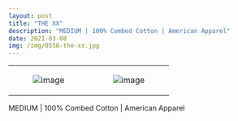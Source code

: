 ```yaml
---
layout: post
title: "THE XX"
description: "MEDIUM | 100% Combed Cotton | American Apparel"
date: 2021-03-08
img: /img/0558-the-xx.jpg
---
```




<table style="width:100%;"><tr><td style="vertical-align:top;">
      <figure class="tmblr-full" data-orig-height="2048" data-orig-width="1365" data-orig-src="https://concertshirts.netlify.app/shirts/0558/0558-01.jpg"><img src="https://64.media.tumblr.com/3ab6d0dce9e16c09aee705f937cf4186/a5247f745a4b0181-fd/s540x810/1dbe01aa38799a8cb22fe10dd27242f73927f2c8.jpg" data-orig-height="2048" data-orig-width="1365" data-orig-src="https://concertshirts.netlify.app/shirts/0558/0558-01.jpg" alt="image"/></figure></td>
    <td style="vertical-align:top;">
      <figure class="tmblr-full" data-orig-height="2048" data-orig-width="1365" data-orig-src="https://concertshirts.netlify.app/shirts/0558/0558-02.jpg"><img src="https://64.media.tumblr.com/7ef226f30ffe119c7cb14e32940dc241/a5247f745a4b0181-30/s540x810/ab238c5cf9097aebdd3757b825dcf2fc52d92b21.jpg" data-orig-height="2048" data-orig-width="1365" data-orig-src="https://concertshirts.netlify.app/shirts/0558/0558-02.jpg" alt="image"/></figure></td>
  </tr></table><p>
  MEDIUM | 100% Combed Cotton | American Apparel
</p>
